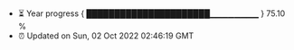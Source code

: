 - ⏳ Year progress { ██████████████████████▁▁▁▁▁▁▁▁ } 75.10 %
- ⏰ Updated on Sun, 02 Oct 2022 02:46:19 GMT

